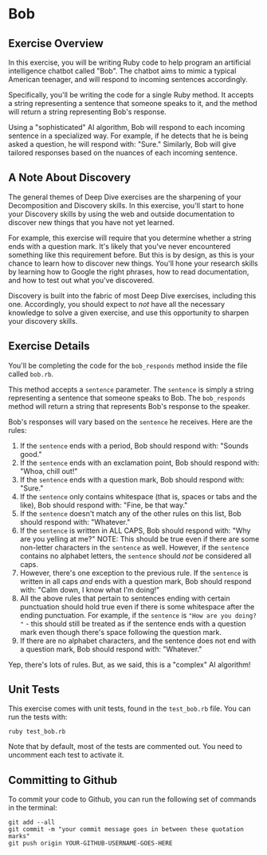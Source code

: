 # Bob

## Exercise Overview

In this exercise, you will be writing Ruby code to help program an artificial intelligence chatbot called "Bob". The chatbot aims to mimic a typical American teenager, and will respond to incoming sentences accordingly.

Specifically, you'll be writing the code for a single Ruby method. It accepts a string representing a sentence that someone speaks to it, and the method will return a string representing Bob's response.

Using a "sophisticated" AI algorithm, Bob will respond to each incoming sentence in a specialized way. For example, if he detects that he is being asked a question, he will respond with: "Sure." Similarly, Bob will give tailored responses based on the nuances of each incoming sentence.

## A Note About Discovery

The general themes of Deep Dive exercises are the sharpening of your Decomposition and Discovery skills. In this exercise, you'll start to hone your Discovery skills by using the web and outside documentation to discover new things that you have not yet learned.

For example, this exercise will require that you determine whether a string ends with a question mark. It's likely that you've never encountered something like this requirement before. But this is by design, as this is your chance to learn how to discover new things. You'll hone your research skills by learning how to Google the right phrases, how to read documentation, and how to test out what you've discovered.

Discovery is built into the fabric of most Deep Dive exercises, including this one. Accordingly, you should expect to _not_ have all the necessary knowledge to solve a given exercise, and use this opportunity to sharpen your discovery skills.

## Exercise Details

You'll be completing the code for the `bob_responds` method inside the file called `bob.rb`.

This method accepts a `sentence` parameter. The `sentence` is simply a string representing a sentence that someone speaks to Bob. The `bob_responds` method will return a string that represents Bob's response to the speaker.

Bob's responses will vary based on the `sentence` he receives. Here are the rules:

1. If the `sentence` ends with a period, Bob should respond with: "Sounds good."
2. If the `sentence` ends with an exclamation point, Bob should respond with: "Whoa, chill out!"
3. If the `sentence` ends with a question mark, Bob should respond with: "Sure."
4. If the `sentence` only contains whitespace (that is, spaces or tabs and the like), Bob should respond with: "Fine, be that way."
5. If the `sentence` doesn't match any of the other rules on this list, Bob should respond with: "Whatever."
6. If the `sentence` is written in ALL CAPS, Bob should respond with: "Why are you yelling at me?" NOTE: This should be true even if there are some non-letter characters in the `sentence` as well. However, if the `sentence` contains no alphabet letters, the `sentence` should _not_ be considered all caps.
7. However, there's one exception to the previous rule. If the `sentence` is written in all caps _and_ ends with a question mark, Bob should respond with: "Calm down, I know what I'm doing!"
8. All the above rules that pertain to sentences ending with certain punctuation should hold true even if there is some whitespace after the ending punctuation. For example, if the `sentence` is `"How are you doing? "` - this should still be treated as if the sentence ends with a question mark even though there's space following the question mark.
9. If there are no alphabet characters, and the sentence does not end with a question mark, Bob should respond with: "Whatever."

Yep, there's lots of rules. But, as we said, this is a "complex" AI algorithm!

## Unit Tests

This exercise comes with unit tests, found in the `test_bob.rb` file. You can run the tests with:

```
ruby test_bob.rb
```

Note that by default, most of the tests are commented out. You need to uncomment each test to activate it.

## Committing to Github

To commit your code to Github, you can run the following set of commands in the terminal:

```
git add --all
git commit -m "your commit message goes in between these quotation marks"
git push origin YOUR-GITHUB-USERNAME-GOES-HERE
```

